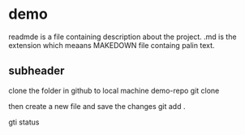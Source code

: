 # demo

readmde is a file containing description about the project.
.md is the extension which meaans MAKEDOWN file containg palin text.

## subheader

clone the folder in github to local machine
demo-repo git clone <link>

then create a new file and save the changes
git add .

gti status 
